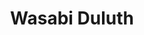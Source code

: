---
layout: place
title: "Wasabi Duluth"
permalink: /minnesota/duluth/wasabi-duluth.html
stateAbbr: MN
stateName: Minnesota
cityName: Duluth
seo:
  name: "Wasabi Duluth"
  type: Restaurant
  links: null
description: "Looking for sushi in Duluth, Minnesota? Check out Wasabi Duluth for a delightful Japanese dining experience. Enjoy a variety of sushi and other dishes in a w..."
place_id: ChIJlV4vbI1TrlIRmqPLzGkKLAc
photos:
  - name: >-
      places/ChIJlV4vbI1TrlIRmqPLzGkKLAc/photos/AeeoHcLpzKvyf_WdUjNCD7fKh_rCkTUSDnPvQBjmNaaqfrefTtZK-vYWZ48tf752f5bObCMUV8RMwK4vowOCB1lI-Z6J7mtcglHLBpDsnclkIi2dOnBWQWClpScgJ-3CwGVvFqxdasWHh-3p3O0iA_hVAGt_t80owd9sfb2pL3AxU85mdF35E2oLp97x9VPGB0p5WyNn-NELxlUWaWqm0YQmnfEsD-wrcxW-jzbk1X1uIjKzlg3ErNHJMGtXT0IHiIt4AzWNlBqt5P2nNcq4Mzxcj7GLfaow-SujTBbVxyA8gXNFCg
    widthPx: 1080
    heightPx: 1440
    authorAttributions:
      - displayName: Wasabi Duluth
        uri: https://maps.google.com/maps/contrib/112104344087114043664
        photoUri: >-
          https://lh3.googleusercontent.com/a-/ALV-UjX1yUgPpqeormKke2rubXpUjuDIncTjvgtpyEaSOzcKwRF0aHo=s100-p-k-no-mo
    flagContentUri: >-
      https://www.google.com/local/imagery/report/?cb_client=maps_api_places.places_api&image_key=!1e10!2sAF1QipOnFARIFkxyVq5C-FOqA68hZToZQ97jz2quZwQ3&hl=en-US
    googleMapsUri: >-
      https://www.google.com/maps/place//data=!3m4!1e2!3m2!1sAF1QipOnFARIFkxyVq5C-FOqA68hZToZQ97jz2quZwQ3!2e10!4m2!3m1!1s0x52ae538d6c2f5e95:0x72c0a69cccba39a
  - name: >-
      places/ChIJlV4vbI1TrlIRmqPLzGkKLAc/photos/AeeoHcJ-LPWTBgdE_BmyaKbGmuDXMCplu0mfJNpK8HvehKwD6fHSb0Xl059Y7SZaX94aWXqa4d7G3FV5IDyC3gHWzRmUCDCDC8k__nyox6lv69rKhbkp1cORUQFfAvbSmTtuX4NP6ydyHUfaN9bpKvxhxvTAEmRtgVuKqY25ORlqkXOtJfk825RDZhbai6C0z2bNCBW5FmgzgeL8lohPv9-iSxqdWMQaMyhSG1Y2FavbCOVActnOdyrBamNX7fbEeBzSXJeQkF6xFPBgdkVi81w5rNPnx-e3ps8sryQHOlxJT-ZDEg
    widthPx: 1440
    heightPx: 1080
    authorAttributions:
      - displayName: Wasabi Duluth
        uri: https://maps.google.com/maps/contrib/112104344087114043664
        photoUri: >-
          https://lh3.googleusercontent.com/a-/ALV-UjX1yUgPpqeormKke2rubXpUjuDIncTjvgtpyEaSOzcKwRF0aHo=s100-p-k-no-mo
    flagContentUri: >-
      https://www.google.com/local/imagery/report/?cb_client=maps_api_places.places_api&image_key=!1e10!2sAF1QipPhbSRfSKzpS5jHz0Zy35-smx0c8oTP6gD9Iq_N&hl=en-US
    googleMapsUri: >-
      https://www.google.com/maps/place//data=!3m4!1e2!3m2!1sAF1QipPhbSRfSKzpS5jHz0Zy35-smx0c8oTP6gD9Iq_N!2e10!4m2!3m1!1s0x52ae538d6c2f5e95:0x72c0a69cccba39a
  - name: >-
      places/ChIJlV4vbI1TrlIRmqPLzGkKLAc/photos/AeeoHcIwzuD6V7KyfvX5juI6pzIhN6OSRN8WPb2W-hU8ObVMWhNqkGZMUJ7S8Ugj6Y1l12twaYQM6mKdjr9OKLVPqzAnUHEieihnVDF5QRbySpOF4_2rYJcRQVRuU8HqUp7iwtAjmykl4VWGBpJaMgiIL3cscEcstV6furSsZgyUu-Kz1UXgyyRapbBMbVUcsIcXIpJkPn8n8nhP-6dVaGHzBPOhyJnyma-6hb9Mad7sSl_JCV2ab45X1G8p8zLQUCq79bopokNMIoT8oP6UrLNaEEbvHaAWSKf-7DtYI9NGIjQh8TM1cm-fmPq37ORuwOgoi4bDztcmDGkZMQk7cNVqrmMRlbmdQLAC2QNtIJ1I3ZDjNjZnrCS5WI0dirbBa3pJek0aoh_q3kdUSRn61PWpUSpcUDfbTNekmIMhGdhK4gEc6w
    widthPx: 4080
    heightPx: 3072
    authorAttributions:
      - displayName: Morgan Erickson-Davis
        uri: https://maps.google.com/maps/contrib/113012422266890702779
        photoUri: >-
          https://lh3.googleusercontent.com/a-/ALV-UjW_nDmWnuF7Y3A-S2Z3PRYENGfLCJcrUNamy31-f8DzDIkIR5qC=s100-p-k-no-mo
    flagContentUri: >-
      https://www.google.com/local/imagery/report/?cb_client=maps_api_places.places_api&image_key=!1e10!2sCIHM0ogKEICAgICnnYK9dA&hl=en-US
    googleMapsUri: >-
      https://www.google.com/maps/place//data=!3m4!1e2!3m2!1sCIHM0ogKEICAgICnnYK9dA!2e10!4m2!3m1!1s0x52ae538d6c2f5e95:0x72c0a69cccba39a
  - name: >-
      places/ChIJlV4vbI1TrlIRmqPLzGkKLAc/photos/AeeoHcLMFEPKcXrkUB4WYA_8CNFFFxZWISzTQ0dqDlS4R5f1pPo4RFzBfEFR1-kbf30hoiMuJbvboCFJXPpaFJj267qEQqBGysCxWFqRdY-mBcNguf79ss7hrWBT7bqkaLdG3Dw4wZQFhgssgKYrdjQa7amBPB-fjl24zRXhx2GPEHPRI9xWSm1uuox6XLhbLsI-BPhR6-WVhEJ0BwmtkEprpIyFGos0Ci2mgrXmemWRrp-w9rJlKkJ3H_dMPDV-LdXWlerrSNV-hqB8LpMKlOTLASpYUSco2jAIoVtxDZ2gXJqhh-53mFuJekVf1shOGeH7g_uGrk8mFCLM0HctfMpEMfpy0pRXXa5OQWrmIOsoY2wdGOmXTrD_NCPonDQm2KgYxwTOj16Abt-9_8HHElkeG39xHKWwUgC2q7vv5ZQT_7gKJ569
    widthPx: 4080
    heightPx: 3060
    authorAttributions:
      - displayName: Jennifer Ackley
        uri: https://maps.google.com/maps/contrib/109752104931672513026
        photoUri: >-
          https://lh3.googleusercontent.com/a-/ALV-UjU06Mbwk_gKHLFSp5sRW-Qrk4hv-5GxV6nEAvw3bodKI001DZI=s100-p-k-no-mo
    flagContentUri: >-
      https://www.google.com/local/imagery/report/?cb_client=maps_api_places.places_api&image_key=!1e10!2sCIHM0ogKEICAgIC9g_3hmQE&hl=en-US
    googleMapsUri: >-
      https://www.google.com/maps/place//data=!3m4!1e2!3m2!1sCIHM0ogKEICAgIC9g_3hmQE!2e10!4m2!3m1!1s0x52ae538d6c2f5e95:0x72c0a69cccba39a
  - name: >-
      places/ChIJlV4vbI1TrlIRmqPLzGkKLAc/photos/AeeoHcIxc8vVJIsM3P_pzPTcdWr9KboiGm1TANeYr8TzojvnhoJdv_7hoI042trVgdE3ganx8_bKN85yyMZDrZGjvOIEON4XKuLlabhnsq3Jv7H70jSZim5DwTDx5puo4C8fqK0oQvBN3j9mS9L4Itvbz5RKDB8g5QYN6hr1UxNSBj6C9IinKxqn1J7dmPMVwRE-ft51XK00ejMU2PomIt3LmHzajqTb5_nErOifFjfOfmwCmAFJIcBVJUHmhsGM2lTrsI-X_7voBoH5VA-836jWvK6cZZeUqOHyv-e6diryzfZjwYTjyYyEAVRwUf2STrCx-ESr2bIOJN1PF9nofZnwKGjczm71vDOLzgBh13FZwEjiLOYTo_4qpXy8tLWVL4dT1T0Z1oS9JfzUIGN7y4_K3hhriJoFL-mrzz68PCEFPXvExpyi
    widthPx: 2268
    heightPx: 4032
    authorAttributions:
      - displayName: Arnav Agarwal
        uri: https://maps.google.com/maps/contrib/106534512559053881278
        photoUri: >-
          https://lh3.googleusercontent.com/a/ACg8ocI9rfzWk1qjlZKdISSznyYW9tnR7hHJ3Jzopnv9CU3EAKhY78LO=s100-p-k-no-mo
    flagContentUri: >-
      https://www.google.com/local/imagery/report/?cb_client=maps_api_places.places_api&image_key=!1e10!2sCIHM0ogKEICAgICHq4Ot7gE&hl=en-US
    googleMapsUri: >-
      https://www.google.com/maps/place//data=!3m4!1e2!3m2!1sCIHM0ogKEICAgICHq4Ot7gE!2e10!4m2!3m1!1s0x52ae538d6c2f5e95:0x72c0a69cccba39a
  - name: >-
      places/ChIJlV4vbI1TrlIRmqPLzGkKLAc/photos/AeeoHcIz4hB15Ff57PPd0ZiWgm-fnpu0UZoFGdUbeoB4rnZyw737vsmbBPNqwa4sBtqEmOUcnoZtAgWTRDT8jXT3jUNfWE_0Z9YrEFYciXLYaQ0POE6L9GNxbgPutCkmMLT11ZT1C9sCM5rDmC1qrRb9zpY-qkrDeKVFGOM3q_T8T79kKLyDgLRy1SpMlOpjjOCfm4OwQbw6Ki613ssx5iMtPhO-Nb5Bs3YYxN88iE39UrcwgWRFcZJr4ZHYcrqQ0_jC1DOifDAL83Ebn3ucYUYFQjzcvV4Io5iwas3FrUBYVQlzv8lwE66QO7eEqG9ltiEJokSOe7dxjEHI1Lei3jrT2dEP_2d9zLVXuIgpjv9K6OG0PL74-X3Y3xmVQrW2WpfkWAQGJ0tgdvgouUKtuIWn-wvMUc8LUDSKRLo2B4DNqTtbNMol
    widthPx: 3024
    heightPx: 4032
    authorAttributions:
      - displayName: James Ellingson
        uri: https://maps.google.com/maps/contrib/101640256336258934682
        photoUri: >-
          https://lh3.googleusercontent.com/a-/ALV-UjVoeBk7XLK7MtNufHhjyApyinMkbxBmG21rYOAMQt4P1nmp5WnMXg=s100-p-k-no-mo
    flagContentUri: >-
      https://www.google.com/local/imagery/report/?cb_client=maps_api_places.places_api&image_key=!1e10!2sCIHM0ogKEICAgIDny_KDyQE&hl=en-US
    googleMapsUri: >-
      https://www.google.com/maps/place//data=!3m4!1e2!3m2!1sCIHM0ogKEICAgIDny_KDyQE!2e10!4m2!3m1!1s0x52ae538d6c2f5e95:0x72c0a69cccba39a
  - name: >-
      places/ChIJlV4vbI1TrlIRmqPLzGkKLAc/photos/AeeoHcJLtOgGvLERW95IeAL2CxEBr2-IPOck6fnFK96u0Dce6C00Vfl5JPWl1jVKAooh-xMvI2XIcBuT-vFWkumj0ZTNldSsBPBrtRlfI80aQPPbYhAjlgDzjXLb87P5CPafgWvGrRMiU88Z1AAGlLy9Z4guOMZEVJSNV77N7Qb4Cb9uIR7odgXRCxKLGM4ysVdChuRJ8qFocLkVMCXKj0AVsGGSUVEoFRX3jsuFhspNB20u9jD87w08f6i_7_LWutSLqK8ayVEtEU1a2x02r9I9RL6GH1Ye6dgUnFfcawz7z6yocAFlVVqsxfvm62_IWj6yRi7mPZuzgOSE_rkQAu_paTJbyv3HWQPtPDora0HMWLk930V-UyZwn-NYNIISEiG08ikYh9WU0YMuLfUBctkcj5IgFsP9GiKmpGXgDKT1XKsKJw
    widthPx: 4032
    heightPx: 3024
    authorAttributions:
      - displayName: Kelley Kerling
        uri: https://maps.google.com/maps/contrib/108126348961247933717
        photoUri: >-
          https://lh3.googleusercontent.com/a-/ALV-UjWzp9zLoTPnbmcXKJWWTX1X9a-AYOMdLpcYKy5hEkRWsWu0T475OA=s100-p-k-no-mo
    flagContentUri: >-
      https://www.google.com/local/imagery/report/?cb_client=maps_api_places.places_api&image_key=!1e10!2sCIHM0ogKEICAgIChpeqtEQ&hl=en-US
    googleMapsUri: >-
      https://www.google.com/maps/place//data=!3m4!1e2!3m2!1sCIHM0ogKEICAgIChpeqtEQ!2e10!4m2!3m1!1s0x52ae538d6c2f5e95:0x72c0a69cccba39a
  - name: >-
      places/ChIJlV4vbI1TrlIRmqPLzGkKLAc/photos/AeeoHcLxz4XlN8jkWVbLe_H8XHY8Qpkxo-q5RLF34Zs1uCF9Ba6vmmEE64QQxWDdTXNxQzlH2I7jQ5hags11e2134gBsDNJ8cyN1D2iIS_IOmyoWLGT0GFP-6rgg0qqpkr1HF_9gVjcOoA5g3R1ExlWMwSoXphgMceZjt8ABMV9jOZhm38tXlv71kn1SeIN3BLWnmKLwWy78NllpCjmpnK9NhKtXJItNADMr5-TB31DKEJgJbqnE1jGJPj_S3yY8sKAuMxbMdEWrGnJEbZDDwI_mtqK6JP1ohRZ-7J93koKUYypbjLw2D6x28fAzeMHtsA8F6IPuODeSk49aU0tn-Rt3UxLochxy1NLTxUWLoTa5m0bVGeiHCvyhW34TFiF_caqHD4RH3VoHLK8kvni-ZBw1IuzgfwCDbH9BgLWfhmBcvmQ
    widthPx: 4080
    heightPx: 3060
    authorAttributions:
      - displayName: Jennifer Ackley
        uri: https://maps.google.com/maps/contrib/109752104931672513026
        photoUri: >-
          https://lh3.googleusercontent.com/a-/ALV-UjU06Mbwk_gKHLFSp5sRW-Qrk4hv-5GxV6nEAvw3bodKI001DZI=s100-p-k-no-mo
    flagContentUri: >-
      https://www.google.com/local/imagery/report/?cb_client=maps_api_places.places_api&image_key=!1e10!2sCIHM0ogKEICAgIC9g_3hWQ&hl=en-US
    googleMapsUri: >-
      https://www.google.com/maps/place//data=!3m4!1e2!3m2!1sCIHM0ogKEICAgIC9g_3hWQ!2e10!4m2!3m1!1s0x52ae538d6c2f5e95:0x72c0a69cccba39a
  - name: >-
      places/ChIJlV4vbI1TrlIRmqPLzGkKLAc/photos/AeeoHcJ-2I6Ob4JL3gylZjpfcOY3MkJV9egQIZg-uATYMyS89HiogsWlcj4E1KGhP0w1ufI8ZSKHF4K81SBqkzI-74xsb0M3fBw82WBYRBnsCoJIj3bXu4np2wX8VquKJY7dzYnSDC7RpGoIeK4FjpeHVdKFAB0aCgu0q6vAMo5GaiOhZGd-UN-d8uzl8-PKuE_eak61VNiTGkBTqq7UooC8i13gVe7W3cZgCXk3FhlZJE_cyUF6xp895vfOi-m_jxd9oXN5dTmbO3VY8gRhBycAKXAnAXJgZWKFchuLd8xxQ6vp3ATyXTFHoGTgyKEefSE0PqdNgjzmpVFmVWr2LQHo2E4Ood7kvZJpcoS6ZgeyKVRlCcMXd36P-IMpUmvApqSj7O49ztZvfpADiRb0co-9mk-2Qpy3HbUboIK6oxB6aiX_xQvY
    widthPx: 4032
    heightPx: 3024
    authorAttributions:
      - displayName: Nik
        uri: https://maps.google.com/maps/contrib/109276171585340525048
        photoUri: >-
          https://lh3.googleusercontent.com/a-/ALV-UjXaQiSCJ_SDhC4qv-RvHk6-lMJLZjxYaqEuEthpU-8MLmpzb87DVA=s100-p-k-no-mo
    flagContentUri: >-
      https://www.google.com/local/imagery/report/?cb_client=maps_api_places.places_api&image_key=!1e10!2sCIHM0ogKEICAgIC-sbmAuQE&hl=en-US
    googleMapsUri: >-
      https://www.google.com/maps/place//data=!3m4!1e2!3m2!1sCIHM0ogKEICAgIC-sbmAuQE!2e10!4m2!3m1!1s0x52ae538d6c2f5e95:0x72c0a69cccba39a
  - name: >-
      places/ChIJlV4vbI1TrlIRmqPLzGkKLAc/photos/AeeoHcKmxrQmLa83rEijFjDtkveOUH9xQeNkE6RE0y3PGmgviNA8vpUZzY4XLC6jKvzu-qUGBLiqbHZKd79bedDMrqVtSOkB8zGMTc-P8856cUVUpKQJn7TIuu_Mw2UXyWMCIHqZo31JO2jSDeTovNPborrtng3VGYQFFTZmErsBveYafsmQa4bJvxctufosS5IYXyffO2m3ynpdTGH27hm2yrxJNgZn24xOTJDqb5-3tyLA5sd1whC42__LOKd4LQwwIspwSjl3DUkhm3jKNciWetHdOBiKAI7pb3LTzoVa8J2XJhUCKLgp3P0114j2tBtQ2x76av27puIa6e-j5g5GA7cxDAVey_SRP9sZ3O7yeXcijO-RzVM7-zWlRVzK_TaKCJURSgHLXZiBRJlWz_tfJ4QFP_yJ6jLJY91lo4CxrQQ
    widthPx: 3000
    heightPx: 4000
    authorAttributions:
      - displayName: Kristina Etheridge
        uri: https://maps.google.com/maps/contrib/111484062542855644161
        photoUri: >-
          https://lh3.googleusercontent.com/a/ACg8ocIny5-L7RZHemXFc_xhrwHfhJQu9pj8qcrxUIG5jFfeDBcElw=s100-p-k-no-mo
    flagContentUri: >-
      https://www.google.com/local/imagery/report/?cb_client=maps_api_places.places_api&image_key=!1e10!2sCIHM0ogKEICAgICT-t-XHw&hl=en-US
    googleMapsUri: >-
      https://www.google.com/maps/place//data=!3m4!1e2!3m2!1sCIHM0ogKEICAgICT-t-XHw!2e10!4m2!3m1!1s0x52ae538d6c2f5e95:0x72c0a69cccba39a
address: 132 E Superior St, Duluth, MN 55802, USA
street: 132 E Superior St
city: Duluth
state: MN
zip: '55802'
country: USA
neighborhood: Downtown - Waterfront
latitude: '46.788634'
longitude: '-92.095671'
accessibility_options:
  wheelchairAccessibleParking: true
  wheelchairAccessibleEntrance: true
  wheelchairAccessibleRestroom: true
  wheelchairAccessibleSeating: true
business_status: CLOSED_PERMANENTLY
name: Wasabi Duluth
google_maps_links:
  directionsUri: >-
    https://www.google.com/maps/dir//''/data=!4m7!4m6!1m1!4e2!1m2!1m1!1s0x52ae538d6c2f5e95:0x72c0a69cccba39a!3e0
  placeUri: https://maps.google.com/?cid=516799506764506010
  writeAReviewUri: >-
    https://www.google.com/maps/place//data=!4m3!3m2!1s0x52ae538d6c2f5e95:0x72c0a69cccba39a!12e1
  reviewsUri: >-
    https://www.google.com/maps/place//data=!4m4!3m3!1s0x52ae538d6c2f5e95:0x72c0a69cccba39a!9m1!1b1
  photosUri: >-
    https://www.google.com/maps/place//data=!4m3!3m2!1s0x52ae538d6c2f5e95:0x72c0a69cccba39a!10e5
primary_type: Japanese Restaurant
opening_hours:
  regular: null
  current: null
secondary_opening_hours:
  regular:
    weekdayDescriptions: null
    type: null
  current:
    weekdayDescriptions: null
    type: null
phone: null
price_level: null
price_range: null
rating: null
rating_count: 0
website: null
reviews: null
parking_options: null
payment_options: null
allow_dogs: null
curbside_pickup: null
delivery: null
dine_in: null
good_for_children: null
good_for_groups: null
good_for_sports: null
live_music: null
menu_for_children: null
outdoor_seating: null
reservable: null
restroom: null
serves_beer: null
serves_breakfast: null
serves_brunch: null
serves_cocktails: null
serves_coffee: null
serves_dinner: null
serves_dessert: null
serves_lunch: null
serves_vegetarian_food: null
serves_wine: null
takeout: null
summary: null

---